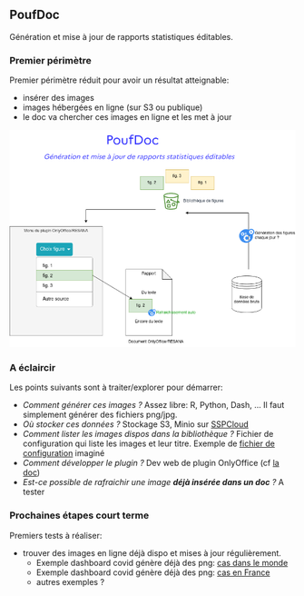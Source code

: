 ## PoufDoc

Génération et mise à jour de rapports statistiques éditables.


### Premier périmètre

Premier périmètre réduit pour avoir un résultat atteignable:
- insérer des images
- images hébergées en ligne (sur S3 ou publique)
- le doc va chercher ces images en ligne et les met à jour

![ref](static/poufDoc-premier-perimetre.png)


### A éclaircir

Les points suivants sont à traiter/explorer pour démarrer:
- *Comment générer ces images ?* Assez libre: R, Python, Dash, ... Il faut simplement générer des fichiers png/jpg.
- *Où stocker ces données ?* Stockage S3, Minio sur [SSPCloud](https://datalab.sspcloud.fr/catalog/ide)
- *Comment lister les images dispos dans la bibliothèque ?* Fichier de configuration qui liste les images et leur titre. Exemple de [fichier de configuration](../plugin/config/list-files.yml) imaginé
- *Comment développer le plugin ?* Dev web de plugin OnlyOffice (cf [la doc](https://api.onlyoffice.com/plugin/basic))
- *Est-ce possible de rafraichir une image **déjà insérée dans un doc** ?* A tester

###  Prochaines étapes court terme

Premiers tests à réaliser:
- trouver des images en ligne déjà dispo et mises à jour régulièrement. 
	- Exemple dashboard covid génère déjà des png: [cas dans le monde](https://raw.githubusercontent.com/CovidTrackerFr/covidtracker-data/master/images/charts/cases.jpeg)
	- Exemple dashboard covid génère déjà des png: [cas en France](https://raw.githubusercontent.com/CovidTrackerFr/covidtracker-data/master/images/charts/france/dashboard_jour.jpeg)
	- autres exemples ?
